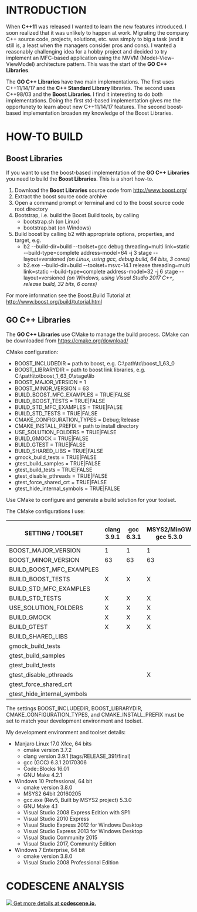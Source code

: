 # INTRODUCTION

When **C++11** was released I wanted to learn the new features introduced. I soon realized that it was
unlikely to happen at work. Migrating the company C++ source code, projects, solutions, etc. was
simply to big a task (and it still is, a least when the managers consider pros and cons). I wanted
a reasonably challenging idea for a hobby project and decided to try implement an MFC-based
application using the MVVM (Model–View–ViewModel) architecture pattern. This was the start of the
**GO C++ Libraries**.

The **GO C++ Libraries** have two main implementations. The first uses C++11/14/17 and the **C++ Standard Library**
libraries. The second uses C++98/03 and the **Boost Libraries**. I find it interesting to do both
implementations. Doing the first std-based implementation gives me the opportunety to learn about
new C++11/14/17 features. The second boost-based implementation broaden my knowledge of the Boost
Libraries.

# HOW-TO BUILD

## Boost Libraries

If you want to use the boost-based implementation of the **GO C++ Libraries** you need to build the
**Boost Libraries**. This is a short how-to.

1. Download the **Boost Libraries** source code from http://www.boost.org/
1. Extract the boost source code archive
1. Open a command prompt or terminal and cd to the boost source code root directory
1. Bootstrap, i.e. build the Boost.Build tools, by calling
   * bootstrap.sh (on Linux)
   * bootstrap.bat (on Windows)
1. Build boost by calling b2 with appropriate options, properties, and target, e.g.
   * b2 --build-dir=build --toolset=gcc debug threading=multi link=static --build-type=complete address-model=64 -j 3 stage --layout=versioned
     _(on Linux, using gcc, debug build, 64 bits, 3 cores)_
   * b2.exe --build-dir=build --toolset=msvc-14.1 release threading=multi link=static --build-type=complete address-model=32 -j 6 stage --layout=versioned
     _(on Windows, using Visual Studio 2017 C++, release build, 32 bits, 6 cores)_

For more information see the Boost.Build Tutorial at http://www.boost.org/build/tutorial.html

## GO C++ Libraries

The **GO C++ Libraries** use CMake to manage the build process. CMake can be downloaded from
https://cmake.org/download/

CMake configuration:

 * BOOST_INCLUDEDIR = path to boost, e.g. C:\path\to\boost_1_63_0
 * BOOST_LIBRARYDIR = path to boost link libraries, e.g. C:\path\to\boost_1_63_0\stage\lib
 * BOOST_MAJOR_VERSION = 1
 * BOOST_MINOR_VERSION = 63
 * BUILD_BOOST_MFC_EXAMPLES = TRUE|FALSE
 * BUILD_BOOST_TESTS = TRUE|FALSE
 * BUILD_STD_MFC_EXAMPLES = TRUE|FALSE
 * BUILD_STD_TESTS = TRUE|FALSE
 * CMAKE_CONFIGURATION_TYPES = Debug;Release
 * CMAKE_INSTALL_PREFIX = path to install directory
 * USE_SOLUTION_FOLDERS = TRUE|FALSE
 * BUILD_GMOCK = TRUE|FALSE
 * BUILD_GTEST = TRUE|FALSE
 * BUILD_SHARED_LIBS = TRUE|FALSE
 * gmock_build_tests = TRUE|FALSE
 * gtest_build_samples = TRUE|FALSE
 * gtest_build_tests = TRUE|FALSE
 * gtest_disable_pthreads = TRUE|FALSE
 * gtest_force_shared_crt = TRUE|FALSE
 * gtest_hide_internal_symbols = TRUE|FALSE

Use CMake to configure and generate a build solution for your toolset.

The CMake configurations I use:

**SETTING / TOOLSET**      |clang 3.9.1|gcc 6.3.1|MSYS2/MinGW gcc 5.3.0|VS 2008 Express|VS 2008 Professional|VS 2010 Express|VS 2012 Express|VS 2013 Express|VS 2015 Community|VS 2017 Community
---------------------------|-----------|---------|---------------------|---------------|--------------------|---------------|---------------|---------------|-----------------|-----------------
BOOST_MAJOR_VERSION | 1 | 1 | 1 | 1 | 1 | 1 | 1 | 1 | 1 | 1
BOOST_MINOR_VERSION | 63 | 63 | 63 | 63 | 63 | 63 | 63 | 63 | 63 | 63
BUILD_BOOST_MFC_EXAMPLES | | | | | X | | | | X | X
BUILD_BOOST_TESTS | X | X | X | X | X | X | X | X | X | X
BUILD_STD_MFC_EXAMPLES | | | | | | | | | X | X
BUILD_STD_TESTS | X | X | X | | | X | X | X | X | X
USE_SOLUTION_FOLDERS | X | X | X | | | | X | X | X | X
BUILD_GMOCK | X | X | X | X | X | X | X | X | X | X
BUILD_GTEST | X | X | X | X | X | X | X | X | X | X
BUILD_SHARED_LIBS | | | | | | | | | |
gmock_build_tests | | | | | | | | | |
gtest_build_samples | | | | | | | | | |
gtest_build_tests | | | | | | | | | |
gtest_disable_pthreads | | | X | | | | | | |
gtest_force_shared_crt | | | | X | X | X | X | X | X | X
gtest_hide_internal_symbols | | | | | | | | | |

The settings BOOST_INCLUDEDIR, BOOST_LIBRARYDIR, CMAKE_CONFIGURATION_TYPES, and
CMAKE_INSTALL_PREFIX must be set to match your development environment and toolset.

My development environment and toolset details:

* Manjaro Linux 17.0 Xfce, 64 bits
  * cmake version 3.7.2
  * clang version 3.9.1 (tags/RELEASE_391/final)
  * gcc (GCC) 6.3.1 20170306
  * Code::Blocks 16.01
  * GNU Make 4.2.1
* Windows 10 Professional, 64 bit
  * cmake version 3.8.0
  * MSYS2 64bit 20160205
  * gcc.exe (Rev5, Built by MSYS2 project) 5.3.0
  * GNU Make 4.1
  * Visual Studio 2008 Express Edition with SP1
  * Visual Studio 2010 Express
  * Visual Studio Express 2012 for Windows Desktop
  * Visual Studio Express 2013 for Windows Desktop
  * Visual Studio Community 2015
  * Visual Studio 2017, Community Edition
* Windows 7 Enterprise, 64 bit
  * cmake version 3.8.0
  * Visual Studio 2008 Professional Edition

# CODESCENE ANALYSIS

[![](https://codescene.io/projects/1082/status.svg) Get more details at **codescene.io**.](https://codescene.io/projects/1082/jobs/latest-successful/results)
